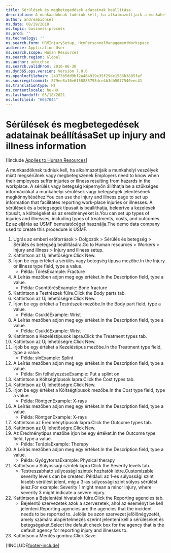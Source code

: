 ```yaml
---
title: Sérülések és megbetegedések adatainak beállítása
description: A munkaadóknak tudniuk kell, ha alkalmazottjaik a munkahelyi veszélyek miatt megsérülnek vagy megbetegszenek.
author: andreabichsel
ms.date: 08/29/2018
ms.topic: business-process
ms.prod: ''
ms.technology: ''
ms.search.form: HRMInjurySetup, HcmPersonnelManagementWorkspace
audience: Application User
ms.search.scope: Human Resources
ms.search.region: Global
ms.author: anbichse
ms.search.validFrom: 2016-06-30
ms.dyn365.ops.version: Version 7.0.0
ms.openlocfilehash: 24373b5dd9bf2a464919e35f29de1586b3885faf
ms.sourcegitcommit: 879ee8a10e6158885795dce4b3db5077540eec41
ms.translationtype: HT
ms.contentlocale: hu-HU
ms.lasthandoff: 05/18/2021
ms.locfileid: "6057044"
---
```

# <a name="set-up-injury-and-illness-information"></a><span data-ttu-id="f93b7-103">Sérülések és megbetegedések adatainak beállítása</span><span class="sxs-lookup"><span data-stu-id="f93b7-103">Set up injury and illness information</span></span>

[!include [Applies to Human Resources](../includes/applies-to-hr.md)]



<span data-ttu-id="f93b7-104">A munkaadóknak tudniuk kell, ha alkalmazottjaik a munkahelyi veszélyek miatt megsérülnek vagy megbetegszenek.</span><span class="sxs-lookup"><span data-stu-id="f93b7-104">Employers need to know when their employees suffer injuries or illness resulting from hazards in the workplace.</span></span> <span data-ttu-id="f93b7-105">A sérülés vagy betegség képernyőn állíthatja be a szükséges információkat a munkahelyi sérülések vagy betegségek jelentésének megkönnyítéséhez.</span><span class="sxs-lookup"><span data-stu-id="f93b7-105">You can use the injury and illness page to set up information that facilitates reporting work-place injuries or illnesses.</span></span> <span data-ttu-id="f93b7-106">A sérülések és a betegségek típusait is beállíthatja, beleértve a kezelések típusát, a költségeket és az eredményeket is.</span><span class="sxs-lookup"><span data-stu-id="f93b7-106">You can set up types of injuries and illnesses, including types of treatments, costs, and outcomes.</span></span> <span data-ttu-id="f93b7-107">Ez az eljárás az USMF bemutatócéget használja.</span><span class="sxs-lookup"><span data-stu-id="f93b7-107">The demo data company used to create this procedure is USMF.</span></span>

1. <span data-ttu-id="f93b7-108">Ugrás az emberi erőforrások > Dolgozók > Sérülés és betegség > Sérülés és betegség beállítására.</span><span class="sxs-lookup"><span data-stu-id="f93b7-108">Go to Human resources > Workers > Injury and illness > Injury and illness setup.</span></span>
2. <span data-ttu-id="f93b7-109">Kattintson az Új lehetőségre.</span><span class="sxs-lookup"><span data-stu-id="f93b7-109">Click New.</span></span>
3. <span data-ttu-id="f93b7-110">Írjon be egy értéket a sérülés vagy betegség típusa mezőbe.</span><span class="sxs-lookup"><span data-stu-id="f93b7-110">In the Injury or illness type field, type a value.</span></span>
    * <span data-ttu-id="f93b7-111">Példa: Törés</span><span class="sxs-lookup"><span data-stu-id="f93b7-111">Example: Fracture</span></span>  
4. <span data-ttu-id="f93b7-112">A Leírás mezőben adjon meg egy értéket.</span><span class="sxs-lookup"><span data-stu-id="f93b7-112">In the Description field, type a value.</span></span>
    * <span data-ttu-id="f93b7-113">Példa: Csonttörés</span><span class="sxs-lookup"><span data-stu-id="f93b7-113">Example: Bone fracture</span></span>  
5. <span data-ttu-id="f93b7-114">Kattintson a Testrészek fülre.</span><span class="sxs-lookup"><span data-stu-id="f93b7-114">Click the Body parts tab.</span></span>
6. <span data-ttu-id="f93b7-115">Kattintson az Új lehetőségre.</span><span class="sxs-lookup"><span data-stu-id="f93b7-115">Click New.</span></span>
7. <span data-ttu-id="f93b7-116">Írjon be egy értéket a Testrészek mezőbe.</span><span class="sxs-lookup"><span data-stu-id="f93b7-116">In the Body part field, type a value.</span></span>
    * <span data-ttu-id="f93b7-117">Példa: Csukló</span><span class="sxs-lookup"><span data-stu-id="f93b7-117">Example: Wrist</span></span>  
8. <span data-ttu-id="f93b7-118">A Leírás mezőben adjon meg egy értéket.</span><span class="sxs-lookup"><span data-stu-id="f93b7-118">In the Description field, type a value.</span></span>
    * <span data-ttu-id="f93b7-119">Példa: Csukló</span><span class="sxs-lookup"><span data-stu-id="f93b7-119">Example: Wrist</span></span>  
9. <span data-ttu-id="f93b7-120">Kattintson a Kezeléstípusok lapra.</span><span class="sxs-lookup"><span data-stu-id="f93b7-120">Click the Treatment types tab.</span></span>
10. <span data-ttu-id="f93b7-121">Kattintson az Új lehetőségre.</span><span class="sxs-lookup"><span data-stu-id="f93b7-121">Click New.</span></span>
11. <span data-ttu-id="f93b7-122">Írjob be egy értéket a Kezeléstípus mezőbe.</span><span class="sxs-lookup"><span data-stu-id="f93b7-122">In the Treatment type field, type a value.</span></span>
    * <span data-ttu-id="f93b7-123">Példa: sín</span><span class="sxs-lookup"><span data-stu-id="f93b7-123">Example: Splint</span></span>  
12. <span data-ttu-id="f93b7-124">A Leírás mezőben adjon meg egy értéket.</span><span class="sxs-lookup"><span data-stu-id="f93b7-124">In the Description field, type a value.</span></span>
    * <span data-ttu-id="f93b7-125">Példa: Sín felhelyezése</span><span class="sxs-lookup"><span data-stu-id="f93b7-125">Example: Put a splint on</span></span>  
13. <span data-ttu-id="f93b7-126">Kattintson a Költségtípusok lapra.</span><span class="sxs-lookup"><span data-stu-id="f93b7-126">Click the Cost types tab.</span></span>
14. <span data-ttu-id="f93b7-127">Kattintson az Új lehetőségre.</span><span class="sxs-lookup"><span data-stu-id="f93b7-127">Click New.</span></span>
15. <span data-ttu-id="f93b7-128">Írjon be egy értéket a Költségtípusok mezőbe.</span><span class="sxs-lookup"><span data-stu-id="f93b7-128">In the Cost type field, type a value.</span></span>
    * <span data-ttu-id="f93b7-129">Példa: Röntgen</span><span class="sxs-lookup"><span data-stu-id="f93b7-129">Example: X-rays</span></span>  
16. <span data-ttu-id="f93b7-130">A Leírás mezőben adjon meg egy értéket.</span><span class="sxs-lookup"><span data-stu-id="f93b7-130">In the Description field, type a value.</span></span>
    * <span data-ttu-id="f93b7-131">Példa: Röntgen</span><span class="sxs-lookup"><span data-stu-id="f93b7-131">Example: X-rays</span></span>  
17. <span data-ttu-id="f93b7-132">Kattintson az Eredménytípusok lapra.</span><span class="sxs-lookup"><span data-stu-id="f93b7-132">Click the Outcome types tab.</span></span>
18. <span data-ttu-id="f93b7-133">Kattintson az Új lehetőségre.</span><span class="sxs-lookup"><span data-stu-id="f93b7-133">Click New.</span></span>
19. <span data-ttu-id="f93b7-134">Az Eredménytípus mezőbe írjon be egy értéket.</span><span class="sxs-lookup"><span data-stu-id="f93b7-134">In the Outcome type field, type a value.</span></span>
    * <span data-ttu-id="f93b7-135">Példa: Terápia</span><span class="sxs-lookup"><span data-stu-id="f93b7-135">Example: Therapy</span></span>  
20. <span data-ttu-id="f93b7-136">A Leírás mezőben adjon meg egy értéket.</span><span class="sxs-lookup"><span data-stu-id="f93b7-136">In the Description field, type a value.</span></span>
    * <span data-ttu-id="f93b7-137">Példa: Gyógytorna</span><span class="sxs-lookup"><span data-stu-id="f93b7-137">Example: Physical therapy</span></span>  
21. <span data-ttu-id="f93b7-138">Kattintson a Súlyossági szintek lapra.</span><span class="sxs-lookup"><span data-stu-id="f93b7-138">Click the Severity levels tab.</span></span>
    * <span data-ttu-id="f93b7-139">Testreszabható súlyossági szintek hozhatók létre.</span><span class="sxs-lookup"><span data-stu-id="f93b7-139">Customizable severity levels can be created.</span></span> <span data-ttu-id="f93b7-140">Például: az 1-es súlyossági szint kisebb sérülést jelent, míg a 3-as súlyossági szint súlyos sérülést jelez.</span><span class="sxs-lookup"><span data-stu-id="f93b7-140">For example: Severity 1 might mean a minor injury, where severity 3 might indicate a severe injury.</span></span>  
22. <span data-ttu-id="f93b7-141">Kattintson a Bejelentési hivatalok fülre.</span><span class="sxs-lookup"><span data-stu-id="f93b7-141">Click the Reporting agencies tab.</span></span>
    * <span data-ttu-id="f93b7-142">Bejelentő szervezetek azok a szervezetek, ahol az eseményt be kell jelenteni.</span><span class="sxs-lookup"><span data-stu-id="f93b7-142">Reporting agencies are the agencies that the incident needs to be reported to.</span></span> <span data-ttu-id="f93b7-143">Jelölje be azon szervezet jelölőnégyzetét, amely számára alapértelmezés szerint jelenteni kell a sérüléseket és betegségeket.</span><span class="sxs-lookup"><span data-stu-id="f93b7-143">Select the default check box for the agency that is the default agency for reporting injury and illnesses to.</span></span>  
23. <span data-ttu-id="f93b7-144">Kattintson a Mentés gombra.</span><span class="sxs-lookup"><span data-stu-id="f93b7-144">Click Save.</span></span>



[!INCLUDE[footer-include](../includes/footer-banner.md)]